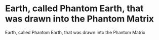 # Earth, called Phantom Earth, that was drawn into the Phantom Matrix

Earth, called Phantom Earth, that was drawn into the Phantom Matrix